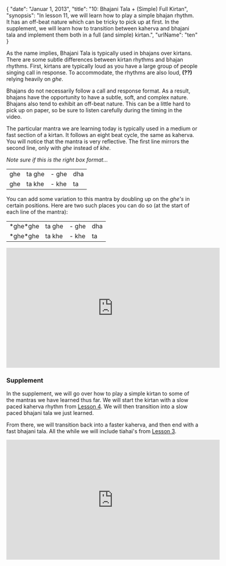 <data>
{
    "date": "Januar 1, 2013",
    "title": "10: Bhajani Tala + (Simple) Full Kirtan",
    "synopsis": "In lesson 11, we will learn how to play a simple bhajan rhythm. It has an off-beat nature which can be tricky to pick up at first. In the supplement, we will learn how to transition between kaherva and bhajani tala and implement them both in a full (and simple) kirtan.",
    "urlName": "ten"
}
</data>

As the name implies, Bhajani Tala is typically used in bhajans over kirtans. There are some subtle differences between kirtan rhythms and bhajan rhythms. First, kirtans are typically loud as you have a large group of people singing call in response. To accommodate, the rhythms are also loud, **(??)** relying heavily on *ghe*.

Bhajans do not necessarily follow a call and response format. As a result, bhajans have the opportunity to have a subtle, soft, and complex nature. Bhajans also tend to exhibit an off-beat nature. This can be a little hard to pick up on paper, so be sure to listen carefully during the timing in the video.

The particular mantra we are learning today is typically used in a medium or fast section of a kirtan. It follows an eight beat cycle, the same as kaherva. You will notice that the mantra is very reflective. The first line mirrors the second line, only with *ghe* instead of *khe*.

*Note sure if this is the right box format...*

<table>
    <tr>
        <td>ghe</td> 
        <td>ta ghe</td> 
        <td>- ghe</td> 
        <td>dha</td> 
    </tr>
    <tr>
        <td>ghe</td> 
        <td>ta khe</td> 
        <td>- khe</td> 
        <td>ta</td> 
    </tr>
</table>

You can add some variation to this mantra by doubling up on the *ghe's* in certain positions. Here are two such places you can do so (at the start of each line of the mantra):

<table>
    <tr>
        <td>*ghe*ghe</td> 
        <td>ta ghe</td> 
        <td>- ghe</td> 
        <td>dha</td> 
    </tr>
    <tr>
        <td>*ghe*ghe</td> 
        <td>ta khe</td> 
        <td>- khe</td> 
        <td>ta</td> 
    </tr>
</table>

<iframe width="560" height="315" src="http://www.youtube.com/embed/Hk24f1rEAiw" frameborder="0" allowfullscreen></iframe>

### Supplement

In the supplement, we will go over how to play a simple kirtan to some of the mantras we have learned thus far. We will start the kirtan with a slow paced kaherva rhythm from [Lesson 4](/lessons/four.html). We will then transition into a slow paced bhajani tala we just learned.

From there, we will transition back into a faster kaherva, and then end with a fast bhajani tala. All the while we will include tiahai's from [Lesson 3](/lessons/three.html).

<iframe width="560" height="315" src="http://www.youtube.com/embed/rP905csEXd0" frameborder="0" allowfullscreen></iframe>
